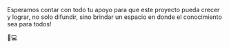 Esperamos contar con todo tu apoyo para que este proyecto pueda crecer y lograr, 
no solo difundir, sino brindar un espacio en donde el conocimiento sea para todos!

👹💻

